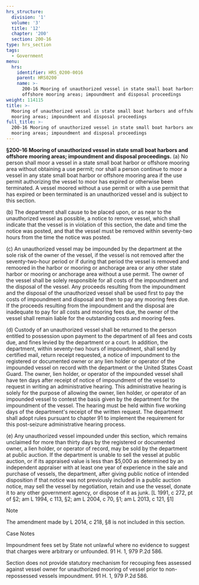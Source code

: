 ```yaml
---
hrs_structure:
  division: '1'
  volume: '3'
  title: '12'
  chapter: '200'
  section: 200-16
type: hrs_section
tags:
  - Government
menu:
  hrs:
    identifier: HRS_0200-0016
    parent: HRS0200
    name: >-
      200-16 Mooring of unauthorized vessel in state small boat harbors and
      offshore mooring areas; impoundment and disposal proceedings
weight: 114115
title: >-
  Mooring of unauthorized vessel in state small boat harbors and offshore
  mooring areas; impoundment and disposal proceedings
full_title: >-
  200-16 Mooring of unauthorized vessel in state small boat harbors and offshore
  mooring areas; impoundment and disposal proceedings
---
```

**§200-16 Mooring of unauthorized vessel in state small boat harbors and offshore mooring areas; impoundment and disposal proceedings.** (a) No person shall moor a vessel in a state small boat harbor or offshore mooring area without obtaining a use permit; nor shall a person continue to moor a vessel in any state small boat harbor or offshore mooring area if the use permit authorizing the vessel to moor has expired or otherwise been terminated. A vessel moored without a use permit or with a use permit that has expired or been terminated is an unauthorized vessel and is subject to this section.

(b) The department shall cause to be placed upon, or as near to the unauthorized vessel as possible, a notice to remove vessel, which shall indicate that the vessel is in violation of this section, the date and time the notice was posted, and that the vessel must be removed within seventy-two hours from the time the notice was posted.

(c) An unauthorized vessel may be impounded by the department at the sole risk of the owner of the vessel, if the vessel is not removed after the seventy-two-hour period or if during that period the vessel is removed and remoored in the harbor or mooring or anchorage area or any other state harbor or mooring or anchorage area without a use permit. The owner of the vessel shall be solely responsible for all costs of the impoundment and the disposal of the vessel. Any proceeds resulting from the impoundment and the disposal of the unauthorized vessel shall be used first to pay the costs of impoundment and disposal and then to pay any mooring fees due. If the proceeds resulting from the impoundment and the disposal are inadequate to pay for all costs and mooring fees due, the owner of the vessel shall remain liable for the outstanding costs and mooring fees.

(d) Custody of an unauthorized vessel shall be returned to the person entitled to possession upon payment to the department of all fees and costs due, and fines levied by the department or a court. In addition, the department, within seventy-two hours of impoundment, shall send by certified mail, return receipt requested, a notice of impoundment to the registered or documented owner or any lien holder or operator of the impounded vessel on record with the department or the United States Coast Guard. The owner, lien holder, or operator of the impounded vessel shall have ten days after receipt of notice of impoundment of the vessel to request in writing an administrative hearing. This administrative hearing is solely for the purpose of allowing the owner, lien holder, or operator of an impounded vessel to contest the basis given by the department for the impoundment of the vessel. The hearing must be held within five working days of the department's receipt of the written request. The department shall adopt rules pursuant to chapter 91 to implement the requirement for this post-seizure administrative hearing process.

(e) Any unauthorized vessel impounded under this section, which remains unclaimed for more than thirty days by the registered or documented owner, a lien holder, or operator of record, may be sold by the department at public auction. If the department is unable to sell the vessel at public auction, or if its appraised value is less than $5,000 as determined by an independent appraiser with at least one year of experience in the sale and purchase of vessels, the department, after giving public notice of intended disposition if that notice was not previously included in a public auction notice, may sell the vessel by negotiation, retain and use the vessel, donate it to any other government agency, or dispose of it as junk. [L 1991, c 272, pt of §2; am L 1994, c 113, §2; am L 2004, c 70, §1; am L 2013, c 121, §1]

Note

The amendment made by L 2014, c 218, §8 is not included in this section.

Case Notes

Impoundment fees set by State not unlawful where no evidence to suggest that charges were arbitrary or unfounded. 91 H. 1, 979 P.2d 586.

Section does not provide statutory mechanism for recouping fees assessed against vessel owner for unauthorized mooring of vessel prior to non-repossessed vessels impoundment. 91 H. 1, 979 P.2d 586.